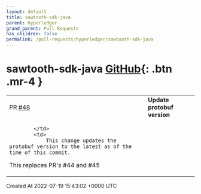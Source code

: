 ```yaml
---
layout: default
title: sawtooth-sdk-java
parent: Hyperledger
grand_parent: Pull Requests
has_children: false
permalink: /pull-requests/hyperledger/sawtooth-sdk-java
---
```


# sawtooth-sdk-java <span class="fs-3 right-align">[GitHub](https://github.com/hyperledger/sawtooth-sdk-java){: .btn .mr-4 }</span>


<div>
    <table>
        <tr>
            <td>
                PR <a href="https://github.com/hyperledger/sawtooth-sdk-java/pull/48" class=".btn">#48</a>
            </td>
            <td>
                <b>
                    Update protobuf version
                </b>
            </td>
        </tr>
        <tr>
            <td>
                
            </td>
            <td>
                This change updates the protobuf version to the latest as of the time of this commit.

This replaces PR's #44 and #45
            </td>
        </tr>
    </table>
    <div class="right-align">
        Created At 2022-07-19 15:43:02 +0000 UTC
    </div>
</div>

